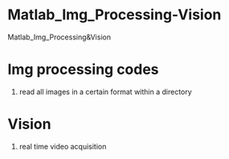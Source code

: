 # Matlab_Img_Processing-Vision
Matlab_Img_Processing&amp;Vision


# Img processing codes
1. read all images in a certain format within a directory

# Vision
1. real time video acquisition
